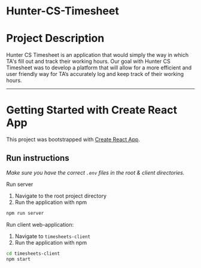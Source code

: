 # Hunter-CS-Timesheet

# **Project Description**
Hunter CS Timesheet is an application that would simply the way in which TA's fill out and track their working hours. Our goal with Hunter CS Timesheet was to develop a platform that will allow for a more efficient and user friendly way for TA’s accurately log and keep track of their working hours. 

---
# Getting Started with Create React App

This project was bootstrapped with [Create React App](https://github.com/facebook/create-react-app).

## Run instructions
<i>Make sure you have the correct ```.env``` files in the root & client directories.</i>

Run server
1. Navigate to the root project directory
2. Run the application with npm 
```bash
npm run server
```

Run client web-application:
1. Navigate to ```timesheets-client```
2. Run the application with npm
```bash
cd timesheets-client
npm start
```
